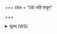 +++
title = "06 जहि शत्रून्"

+++
<details><summary>मूलम् (WS)</summary>

जहि शत्रून् प्रति रन्धयस्वाग्निष्टे गोपा अधिपा वसिष्ठः ॥  
शर्म ते राजा वरुणो नियच्छादेवा त्वेन्द्रोऽप्रतिवधं कृणोतु ॥ ६ ॥
</details>